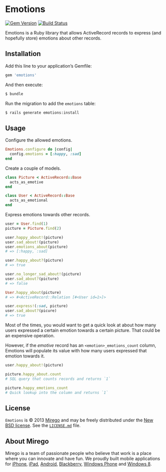 # Emotions

[![Gem Version](https://badge.fury.io/rb/emotions.png)](https://rubygems.org/gems/emotions)
[![Build Status](https://travis-ci.org/mirego/emotions.png?branch=master)](https://travis-ci.org/mirego/emotions)

Emotions is a Ruby library that allows ActiveRecord records to express (and hopefully store) emotions about other records.

## Installation

Add this line to your application’s Gemfile:

```ruby
gem 'emotions'
```

And then execute:

```bash
$ bundle
```

Run the migration to add the `emotions` table:

```bash
$ rails generate emotions:install
```

## Usage

Configure the allowed emotions.

```ruby
Emotions.configure do |config|
  config.emotions = [:happy, :sad]
end
```

Create a couple of models.

```ruby
class Picture < ActiveRecord::Base
  acts_as_emotive
end

class User < ActiveRecord::Base
  acts_as_emotional
end
```

Express emotions towards other records.

```ruby
user = User.find(1)
picture = Picture.find(2)

user.happy_about!(picture)
user.sad_about!(picture)
user.emotions_about(picture)
# => [:happy, :sad]

user.happy_about?(picture)
# => true

user.no_longer_sad_about!(picture)
user.sad_about?(picture)
# => false

User.happy_about(picture)
# => #<ActiveRecord::Relation [#<User id=1>]>

user.express!(:sad, picture)
user.sad_about?(picure)
# => true
```

Most of the times, you would want to get a quick look at about how many users expressed a certain emotion towards a certain picture. That could be an expensive operation.

However, if the *emotive* record has an `<emotion>_emotions_count` column, Emotions will populate its value with how many users expressed that emotion towards it.

```ruby
user.happy_about!(picture)

picture.happy_about.count
# SQL query that counts records and returns `1`

picture.happy_emotions_count
# Quick lookup into the column and returns `1`
```

## License

`Emotions` is © 2013 [Mirego](http://www.mirego.com) and may be freely distributed under the [New BSD license](http://opensource.org/licenses/BSD-3-Clause).  See the [`LICENSE.md`](https://github.com/mirego/emotions/blob/master/LICENSE.md) file.

## About Mirego

Mirego is a team of passionate people who believe that work is a place where you can innovate and have fun.
We proudly built mobile applications for
[iPhone](http://mirego.com/en/iphone-app-development/ "iPhone application development"),
[iPad](http://mirego.com/en/ipad-app-development/ "iPad application development"),
[Android](http://mirego.com/en/android-app-development/ "Android application development"),
[Blackberry](http://mirego.com/en/blackberry-app-development/ "Blackberry application development"),
[Windows Phone](http://mirego.com/en/windows-phone-app-development/ "Windows Phone application development") and
[Windows 8](http://mirego.com/en/windows-8-app-development/ "Windows 8 application development").
